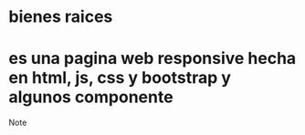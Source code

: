 # bienes raices
# es una pagina web responsive hecha en html, js, css y  bootstrap y algunos componente

>[!NOTE]